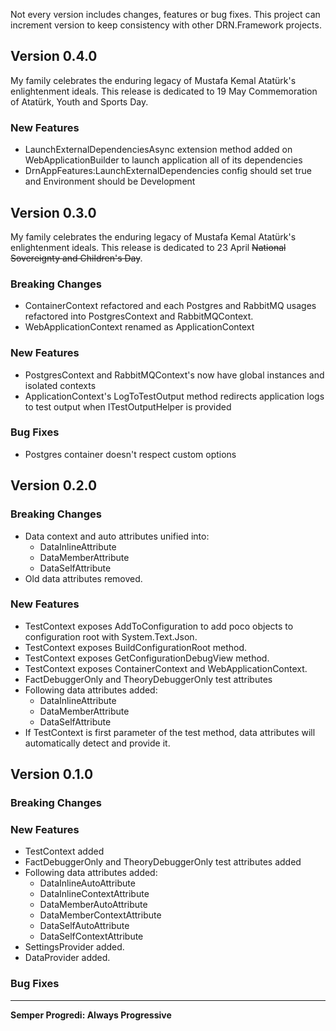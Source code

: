 Not every version includes changes, features or bug fixes. This project can increment version to keep consistency with other DRN.Framework projects.

## Version 0.4.0

My family celebrates the enduring legacy of Mustafa Kemal Atatürk's enlightenment ideals. This release is dedicated to 19 May Commemoration of Atatürk, Youth and Sports Day.

### New Features

*  LaunchExternalDependenciesAsync extension method added on WebApplicationBuilder to launch application all of its dependencies
  * DrnAppFeatures:LaunchExternalDependencies config should set true and Environment should be Development

## Version 0.3.0

My family celebrates the enduring legacy of Mustafa Kemal Atatürk's enlightenment ideals. This release is dedicated to 23 April ~~National Sovereignty and Children's Day~~.

### Breaking Changes

* ContainerContext refactored and each Postgres and RabbitMQ usages refactored into PostgresContext and RabbitMQContext.
* WebApplicationContext renamed as ApplicationContext

### New Features

* PostgresContext and RabbitMQContext's now have global instances and isolated contexts
* ApplicationContext's LogToTestOutput method redirects application logs to test output when ITestOutputHelper is provided

### Bug Fixes

* Postgres container doesn't respect custom options

## Version 0.2.0

### Breaking Changes

* Data context and auto attributes unified into:
  * DataInlineAttribute
  * DataMemberAttribute
  * DataSelfAttribute
* Old data attributes removed.

### New Features

* TestContext exposes AddToConfiguration to add poco objects to configuration root with System.Text.Json.
* TestContext exposes BuildConfigurationRoot method.
* TestContext exposes GetConfigurationDebugView method.
* TestContext exposes ContainerContext and WebApplicationContext.
* FactDebuggerOnly and TheoryDebuggerOnly test attributes
* Following data attributes added:
  * DataInlineAttribute
  * DataMemberAttribute
  * DataSelfAttribute
* If TestContext is first parameter of the test method, data attributes will automatically detect and provide it.

## Version 0.1.0

### Breaking Changes

### New Features

* TestContext added
* FactDebuggerOnly and TheoryDebuggerOnly test attributes added
* Following data attributes added:
  * DataInlineAutoAttribute
  * DataInlineContextAttribute
  * DataMemberAutoAttribute
  * DataMemberContextAttribute
  * DataSelfAutoAttribute
  * DataSelfContextAttribute
* SettingsProvider added.
* DataProvider added.

### Bug Fixes

---
**Semper Progredi: Always Progressive**